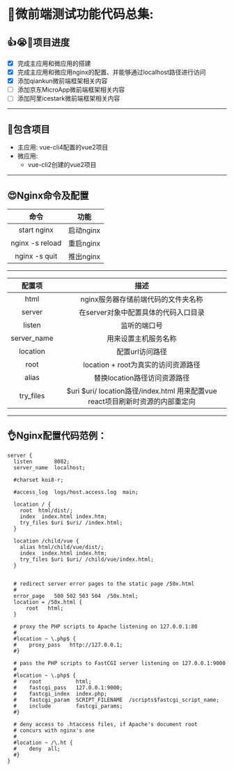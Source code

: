 # 💖微前端测试功能代码总集:

## 👍😭🤢项目进度
- [x] 完成主应用和微应用的搭建
- [x] 完成主应用和微应用nginx的配置、并能够通过localhost路径进行访问
- [x] 添加qiankun微前端框架相关内容
- [ ] 添加京东MicroApp微前端框架相关内容
- [ ] 添加阿里icestark微前端框架相关内容
---
## 🤣包含项目
- 主应用: vue-cli4配置的vue2项目
- 微应用:
  - vue-cli2创建的vue2项目
  <!-- - vite创建的vue3项目
  - Create React App创建的react17项目 -->
---  
## 😍Nginx命令及配置

| 命令 | 功能 | 
| :----: | :----: |
| start nginx | 启动nginx |
| nginx -s reload | 重启nginx |
| nginx -s quit | 推出nginx |

---


| 配置项  |  描述  |
| :----: | :----: |
| html | nginx服务器存储前端代码的文件夹名称 |
| server | 在server对象中配置具体的代码入口目录 |
| listen |  监听的端口号 |
| server_name | 用来设置主机服务名称 |
| location | 配置url访问路径 |
| root      | location + root为真实的访问资源路径   |
| alias   | 替换location路径访问资源路径   |
| try_files  | $uri $uri/  location路径/index.html 用来配置vue react项目刷新时资源的内部重定向       |

---
## 👌Nginx配置代码范例：

```
server {
  listen       8082;
  server_name  localhost;

  #charset koi8-r;

  #access_log  logs/host.access.log  main;

  location / {
    root  html/dist/;
    index  index.html index.htm;
    try_files $uri $uri/ /index.html;
  }

  location /child/vue {
    alias html/child/vue/dist/;
    index  index.html index.htm;
    try_files $uri $uri/ /child/vue/index.html;
  }


  # redirect server error pages to the static page /50x.html
  #
  error_page   500 502 503 504  /50x.html;
  location = /50x.html {
      root   html;
  }

  # proxy the PHP scripts to Apache listening on 127.0.0.1:80
  #
  #location ~ \.php$ {
  #    proxy_pass   http://127.0.0.1;
  #}

  # pass the PHP scripts to FastCGI server listening on 127.0.0.1:9000
  #
  #location ~ \.php$ {
  #    root           html;
  #    fastcgi_pass   127.0.0.1:9000;
  #    fastcgi_index  index.php;
  #    fastcgi_param  SCRIPT_FILENAME  /scripts$fastcgi_script_name;
  #    include        fastcgi_params;
  #}

  # deny access to .htaccess files, if Apache's document root
  # concurs with nginx's one
  #
  #location ~ /\.ht {
  #    deny  all;
  #}
}
```
